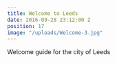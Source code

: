 ```yaml
---
title: Welcome to Leeds
date: 2016-09-28 23:12:00 Z
position: 17
image: "/uploads/Welcome-3.jpg"
---
```


Welcome guide for the city of Leeds